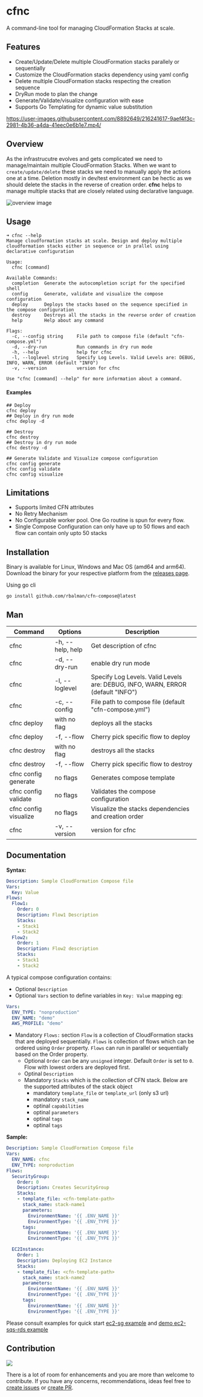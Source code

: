 # cfnc
A command-line tool for managing CloudFormation Stacks at scale.

## Features
* Create/Update/Delete multiple CloudFormation stacks parallely or sequentially
* Customize the CloudFormation stacks dependency using yaml config
* Delete multiple CloudFormation stacks respecting the creation sequence
* DryRun mode to plan the change
* Generate/Validate/visualize configuration with ease
* Supports Go Templating for dynamic value substitution

https://user-images.githubusercontent.com/8892649/216241617-9aef4f3c-2981-4b36-a4da-41eec0e6b1e7.mp4/

## Overview
As the infrastrucutre evolves and gets complicated we need to manage/maintain multiple CloudFormation Stacks. When we want to `create/update/delete` these stacks we need to manually apply the actions one at a time. Deletion mostly in dev/test environment can be hectic as we should delete the stacks in the reverse of creation order. **cfnc** helps to manage multiple stacks that are closely related using declarative language.

![overview image](./docs/images/cfn-compose.svg)

## Usage
```shell
➜ cfnc --help
Manage cloudformation stacks at scale. Design and deploy multiple cloudformation stacks either in sequence or in prallel using declarative configuration

Usage:
  cfnc [command]

Available Commands:
  completion  Generate the autocompletion script for the specified shell
  config      Generate, validate and visualize the compose configuration
  deploy      Deploys the stacks based on the sequence specified in the compose configuration
  destroy     Destroys all the stacks in the reverse order of creation
  help        Help about any command

Flags:
  -c, --config string     File path to compose file (default "cfn-compose.yml")
  -d, --dry-run           Run commands in dry run mode
  -h, --help              help for cfnc
  -l, --loglevel string   Specify Log Levels. Valid Levels are: DEBUG, INFO, WARN, ERROR (default "INFO")
  -v, --version           version for cfnc

Use "cfnc [command] --help" for more information about a command.
```

#### Examples
```shell
## Deploy
cfnc deploy
## Deploy in dry run mode
cfnc deploy -d

## Destroy
cfnc destroy
## Destroy in dry run mode
cfnc destroy -d

## Generate Validate and Visualize compose configuration
cfnc config generate
cfnc config validate
cfnc config visualize
```

## Limitations
* Supports limited CFN attributes
* No Retry Mechanism
* No Configurable worker pool. One Go routine is spun for every flow.
* Single Compose Configuration can only have up to 50 flows and each flow can contain only upto 50 stacks

## Installation
Binary is available for Linux, Windows and Mac OS (amd64 and arm64). Download the binary for your respective platform from the [releases page](https://github.com/rbalman/cfn-compose/releases).

Using go cli
```shell
go install github.com/rbalman/cfn-compose@latest
```

## Man
| Command | Options | Description |
| ------------- | ------------- | ------------- |
| cfnc | -h, --help, help | Get description of cfnc |
| cfnc | -d, --dry-run | enable dry run mode |
| cfnc| -l, --loglevel |  Specify Log Levels. Valid Levels are: DEBUG, INFO, WARN, ERROR (default "INFO") |
| cfnc| -c, --config | File path to compose file (default "cfn-compose.yml") |
| cfnc deploy | with no flag| deploys all the stacks |
| cfnc deploy | -f, --flow | Cherry pick specific flow to deploy |
| cfnc destroy | with no flag| destroys all the stacks |
| cfnc destroy | -f, --flow | Cherry pick specific flow to destroy |
| cfnc config generate | no flags | Generates compose template |
| cfnc config validate | no flags | Validates the compose configuration |
| cfnc config visualize | no flags | Visualize the stacks dependencies and creation order |
| cfnc | -v, --version |  version for cfnc |

## Documentation
**Syntax:**

```yaml
Description: Sample CloudFormation Compose file
Vars:
  Key: Value
Flows:
  Flow1:
    Order: 0
    Description: Flow1 Description
    Stacks:
    - Stack1
    - Stack2
  Flow2:
    Order: 1
    Description: Flow2 description
    Stacks:
    - Stack1
    - Stack2
```
A typical compose configuration contains:
- Optional `Description`
- Optional `Vars` section to define variables in `Key: Value` mapping
eg:

```yaml
Vars:
  ENV_TYPE: "nonproduction"
  ENV_NAME: "demo"
  AWS_PROFILE: "demo"
```
- Mandatory `Flows:` section
`Flow` is a collection of CloudFormation stacks that are deployed sequentially. `Flows` is collection of flows which can be ordered using `Order` property. `Flows` can run in parallel or sequentially based on the Order property. 
  - Optional `Order` can be any `unsigned` integer. Default `Order` is set to `0`. Flow with lowest orders are deployed first.
  - Optinal `Description`
  - Mandatory `Stacks` which is the collection of CFN stack. Below are the supported attributes of the stack object
    - mandatory `template_file` or `template_url` (only s3 url)
    - mandatory `stack_name`
    - optinal `capabilities`
    - optinal `parameters`
    - optinal `tags`
    - optinal `tags`

**Sample:**
```yaml
Description: Sample CloudFormation Compose file
Vars:
  ENV_NAME: cfnc
  ENV_TYPE: nonproduction
Flows:
  SecurityGroup:
    Order: 0
    Description: Creates SecurityGroup
    Stacks:
    - template_file: <cfn-template-path>
      stack_name: stack-name1
      parameters:
        EnvironmentName: '{{ .ENV_NAME }}'
        EnvironmentType: '{{ .ENV_TYPE }}'
      tags:
        EnvironmentName: '{{ .ENV_NAME }}'
        EnvironmentType: '{{ .ENV_TYPE }}'

  EC2Instance:
    Order: 1
    Description: Deploying EC2 Instance
    Stacks:
    - template_file: <cfn-template-path>
      stack_name: stack-name2
      parameters:
        EnvironmentName: '{{ .ENV_NAME }}'
        EnvironmentType: '{{ .ENV_TYPE }}'
      tags:
        EnvironmentName: '{{ .ENV_NAME }}'
        EnvironmentType: '{{ .ENV_TYPE }}'
```

Please consult examples for quick start [ec2-sg example](examples/ec2-sqs/Readme.md) and [demo ec2-sqs-rds example](examples/demo/Readme.md)

## Contribution
<a href="https://github.com/rbalman/cfn-compose/graphs/contributors">
  <img src="https://contrib.rocks/image?repo=rbalman/cfn-compose" />
</a>

There is a lot of room for enhancements and you are more than welcome to contribute. If you have any concerns, recommendations, ideas feel free to [create issues](https://github.com/rbalman/cfnc/issues) or [create PR](https://github.com/rbalman/cfnc/pulls).
